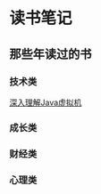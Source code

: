 # 读书笔记

## 那些年读过的书

### 技术类

[深入理解Java虚拟机](https://book.douban.com/subject/34907497/)

### 成长类

### 财经类

### 心理类

